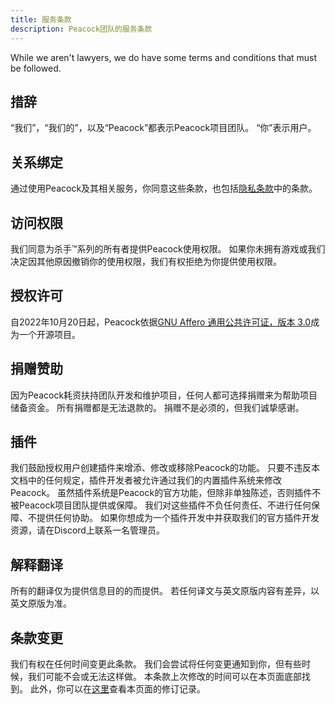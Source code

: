```yaml
---
title: 服务条款
description: Peacock团队的服务条款
---
```


While we aren't lawyers, we do have some terms and conditions that must be followed.

## 措辞

“我们”，“我们的”，以及“Peacock”都表示Peacock项目团队。 “你”表示用户。

## 关系绑定

通过使用Peacock及其相关服务，你同意这些条款，也包括[隐私条款](privacy-policy.md)中的条款。

## 访问权限

我们同意为杀手&trade;系列的所有者提供Peacock使用权限。 如果你未拥有游戏或我们决定因其他原因撤销你的使用权限，我们有权拒绝为你提供使用权限。

## 授权许可

自2022年10月20日起，Peacock依据[GNU Affero 通用公共许可证，版本 3.0](https://www.gnu.org/licenses/agpl-3.0.en.html)成为一个开源项目。

## 捐赠赞助

因为Peacock耗资扶持团队开发和维护项目，任何人都可选择捐赠来为帮助项目储备资金。 所有捐赠都是无法退款的。 捐赠不是必须的，但我们诚挚感谢。

## 插件

我们鼓励授权用户创建插件来增添、修改或移除Peacock的功能。 只要不违反本文档中的任何规定，插件开发者被允许通过我们的内置插件系统来修改Peacock。 虽然插件系统是Peacock的官方功能，但除非单独陈述，否则插件不被Peacock项目团队提供或保障。 我们对这些插件不负任何责任、不进行任何保障、不提供任何协助。 如果你想成为一个插件开发中并获取我们的官方插件开发资源，请在Discord上联系一名管理员。

## 解释翻译

所有的翻译仅为提供信息目的的而提供。 若任何译文与英文原版内容有差异，以英文原版为准。

## 条款变更

我们有权在任何时间变更此条款。 我们会尝试将任何变更通知到你，但有些时候，我们可能不会或无法这样做。 本条款上次修改的时间可以在本页面底部找到。 此外，你可以在[这里](https://github.com/thepeacockproject/peacockprojectorg/commits/main/docs/legal/terms-of-service.md)查看本页面的修订记录。
